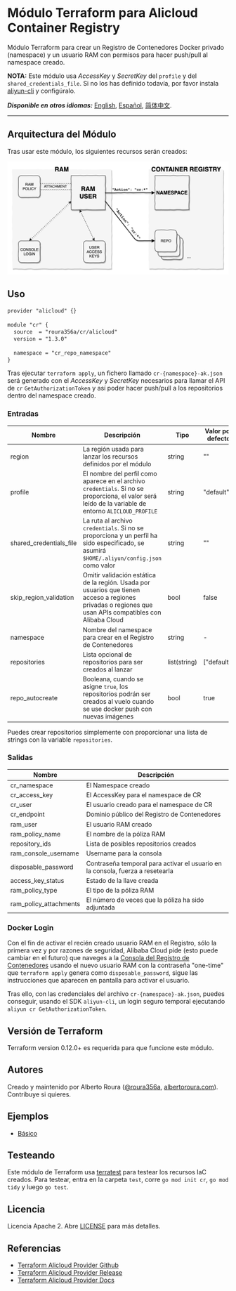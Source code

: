 # Módulo Terraform para Alicloud Container Registry
Módulo Terraform para crear un Registro de Contenedores Docker privado (namespace) y un usuario RAM con permisos para
hacer push/pull al namespace creado.

**NOTA:** Este módulo usa _AccessKey_ y _SecretKey_ del `profile` y del `shared_credentials_file`. Si no los has
definido todavía, por favor instala [aliyun-cli](https://github.com/aliyun/aliyun-cli#installation) y configúralo.

***Disponible en otros idiomas:*** [English](https://github.com/roura356a/terraform-alicloud-cr/blob/master/README.md),
[Español](https://github.com/roura356a/terraform-alicloud-cr/blob/master/README.es-ES.md),
[简体中文](https://github.com/roura356a/terraform-alicloud-cr/blob/master/README.zh-CN.md).

----------------------


## Arquitectura del Módulo
Tras usar este módulo, los siguientes recursos serán creados:

![terraform-alicloud-cr diagram](https://raw.githubusercontent.com/roura356a/terraform-alicloud-cr/master/diagram.png "Module Diagram")


## Uso
```hcl
provider "alicloud" {}

module "cr" {
  source  = "roura356a/cr/alicloud"
  version = "1.3.0"
  
  namespace = "cr_repo_namespace"
}
```

Tras ejecutar `terraform apply`, un fichero llamado `cr-{namespace}-ak.json` será generado con el _AccessKey_ y
_SecretKey_ necesarios para llamar el API de `cr` `GetAuthorizationToken` y así poder hacer push/pull a los repositorios
dentro del namespace creado.


### Entradas
| Nombre | Descripción | Tipo | Valor por defecto | Requerido |
|------|-------------|------|---------|----------|
| region | La región usada para lanzar los recursos definidos por el módulo | string | "" | no |
| profile | El nombre del perfil como aparece en el archivo `credentials`. Si no se proporciona, el valor será leído de la variable de entorno `ALICLOUD_PROFILE` | string | "default" | no |
| shared_credentials_file | La ruta al archivo `credentials`. Si no se proporciona y un perfil ha sido especificado, se asumirá `$HOME/.aliyun/config.json` como valor | string | "" | no |
| skip_region_validation | Omitir validación estática de la región. Usada por usuarios que tienen acceso a regiones privadas o regiones que usan APIs compatibles con Alibaba Cloud | bool | false | no |
| namespace | Nombre del namespace para crear en el Registro de Contenedores | string | - | sí |
| repositories | Lista opcional de repositorios para ser creados al lanzar | list(string) | ["default"] | no |
| repo_autocreate | Booleana, cuando se asigne `true`, los repositorios podrán ser creados al vuelo cuando se use docker push con nuevas imágenes | bool | true | no |

Puedes crear repositorios simplemente con proporcionar una lista de strings con la variable `repositories`.


### Salidas
| Nombre | Descripción |
|------|-------------|
| cr_namespace | El Namespace creado |
| cr_access_key | El AccessKey para el namespace de CR |
| cr_user | El usuario creado para el namespace de CR |
| cr_endpoint | Dominio público del Registro de Contenedores |
| ram_user | El usuario RAM creado |
| ram_policy_name | El nombre de la póliza RAM |
| repository_ids | Lista de posibles repositorios creados |
| ram_console_username | Username para la consola |
| disposable_password | Contraseña temporal para activar el usuario en la consola, fuerza a resetearla |
| access_key_status | Estado de la llave creada |
| ram_policy_type | El tipo de la póliza RAM |
| ram_policy_attachments | El número de veces que la póliza ha sido adjuntada |


### Docker Login
Con el fin de activar el recién creado usuario RAM en el Registro, sólo la primera vez y por razones de seguridad,
Alibaba Cloud pide (esto puede cambiar en el futuro) que naveges a la
[Consola del Registro de Contenedores](https://cr.console.aliyun.com/) usando el nuevo usuario RAM con la contraseña
"one-time" que `terraform apply` genera como `disposable_password`, sigue las instrucciones que aparecen en pantalla
para activar el usuario.

Tras ello, con las credenciales del archivo `cr-{namespace}-ak.json`, puedes conseguir, usando el SDK `aliyun-cli`, un
login seguro temporal ejecutando `aliyun cr GetAuthorizationToken`.


## Versión de Terraform
Terraform version 0.12.0+ es requerida para que funcione este módulo.


## Autores
Creado y maintenido por Alberto Roura ([@roura356a](https://github.com/roura356a),
[albertoroura.com](https://albertoroura.com/)). Contribuye si quieres.


## Ejemplos
- [Básico](https://github.com/roura356a/terraform-alicloud-cr/tree/master/examples/basic)


## Testeando
Este módulo de Terraform usa [terratest](https://github.com/gruntwork-io/terratest) para testear los recursos IaC
creados. Para testear, entra en la carpeta `test`, corre `go mod init cr`, `go mod tidy` y luego `go test`.


## Licencia
Licencia Apache 2. Abre [LICENSE](https://github.com/roura356a/terraform-alicloud-cr/tree/master/LICENSE) para más
detalles.


## Referencias
* [Terraform Alicloud Provider Github](https://github.com/terraform-providers/terraform-provider-alicloud)
* [Terraform Alicloud Provider Release](https://releases.hashicorp.com/terraform-provider-alicloud/)
* [Terraform Alicloud Provider Docs](https://www.terraform.io/docs/providers/alicloud/)

